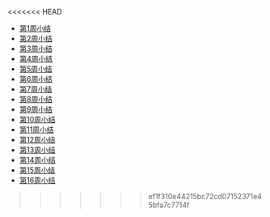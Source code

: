 <<<<<<< HEAD
- [第1周小结](../Study-Memo/9-Day1.md)
- [第2周小结](../Study-Memo/9-Day2.md)
- [第3周小结](../Study-Memo/9-Day3.md)
- [第4周小结](../Study-Memo/9-Day4.md)
- [第5周小结](../Study-Memo/9-Day5.md)
- [第6周小结](../Study-Memo/9-Day6.md)
- [第7周小结](../Study-Memo/9-Day7.md)
- [第8周小结](../Study-Memo/9-Day8.md)
- [第9周小结](../Study-Memo/9-Day9.md)
- [第10周小结](../Study-Memo/9-Day10.md)
- [第11周小结](../Study-Memo/9-Day11.md)
- [第12周小结](../Study-Memo/9-Day12.md)
- [第13周小结](../Study-Memo/9-Day13.md)
- [第14周小结](../Study-Memo/9-Day14.md)
- [第15周小结](../Study-Memo/9-Day15.md)
- [第16周小结](../Study-Memo/9-Day16.md)

>>>>>>> ef1f310e44215bc72cd07152371e45bfa7c7714f
